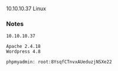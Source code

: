 10.10.10.37
Linux

### Notes

```text
10.10.10.37

Apache 2.4.18
Wordpress 4.8

phpmyadmin: root:8YsqfCTnvxAUeduzjNSXe22
```